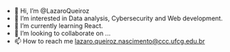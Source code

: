 - 👋 Hi, I’m @LazaroQueiroz
- 👀 I’m interested in Data analysis, Cybersecurity and Web development.
- 🌱 I’m currently learning React.
- 💞️ I’m looking to collaborate on ...
- 📫 How to reach me lazaro.queiroz.nascimento@ccc.ufcg.edu.br
<!---
LazaroQueiroz/LazaroQueiroz is a ✨ special ✨ repository because its `README.md` (this file) appears on your GitHub profile.
You can click the Preview link to take a look at your changes.
--->
